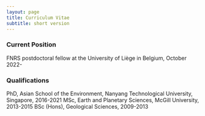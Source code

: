 ```yaml
---
layout: page
title: Curriculum Vitae
subtitle: short version
---
```


### Current Position
FNRS postdoctoral fellow at the University of Liège in Belgium, October 2022-

### Qualifications
PhD, Asian School of the Environment, Nanyang Technological University, Singapore, 2016-2021
MSc, Earth and Planetary Sciences, McGill University, 2013-2015
BSc (Hons), Geological Sciences, 2009-2013
